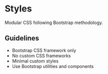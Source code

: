 # Styles

Modular CSS following Bootstrap methodology.

## Guidelines
- Bootstrap CSS framework only
- No custom CSS frameworks
- Minimal custom styles
- Use Bootstrap utilities and components